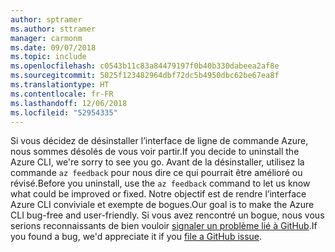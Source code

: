 ```yaml
---
author: sptramer
ms.author: sttramer
manager: carmonm
ms.date: 09/07/2018
ms.topic: include
ms.openlocfilehash: c0543b11c83a84479197f0b40b330dabeea2af8e
ms.sourcegitcommit: 5025f123482964dbf72dc5b4950dbc62be67ea8f
ms.translationtype: HT
ms.contentlocale: fr-FR
ms.lasthandoff: 12/06/2018
ms.locfileid: "52954335"
---
```

<span data-ttu-id="c8023-101">Si vous décidez de désinstaller l’interface de ligne de commande Azure, nous sommes désolés de vous voir partir.</span><span class="sxs-lookup"><span data-stu-id="c8023-101">If you decide to uninstall the Azure CLI, we're sorry to see you go.</span></span> <span data-ttu-id="c8023-102">Avant de la désinstaller, utilisez la commande `az feedback` pour nous dire ce qui pourrait être amélioré ou révisé.</span><span class="sxs-lookup"><span data-stu-id="c8023-102">Before you uninstall, use the `az feedback` command to let us know what could be improved or fixed.</span></span> <span data-ttu-id="c8023-103">Notre objectif est de rendre l’interface Azure CLI conviviale et exempte de bogues.</span><span class="sxs-lookup"><span data-stu-id="c8023-103">Our goal is to make the Azure CLI bug-free and user-friendly.</span></span> <span data-ttu-id="c8023-104">Si vous avez rencontré un bogue, nous vous serions reconnaissants de bien vouloir [signaler un problème lié à GitHub](https://github.com/Azure/azure-cli/issues).</span><span class="sxs-lookup"><span data-stu-id="c8023-104">If you found a bug, we'd appreciate it if you [file a GitHub issue](https://github.com/Azure/azure-cli/issues).</span></span>
